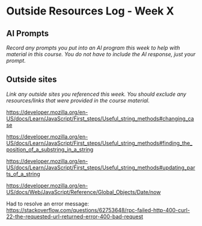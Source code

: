 # Outside Resources Log - Week X

## AI Prompts
_Record any prompts you put into an AI program this week to help with material in this course. You do not have to include the AI response, just your prompt._

## Outside sites
_Link any outside sites you referenced this week. You should exclude any resources/links that were provided in the course material._

https://developer.mozilla.org/en-US/docs/Learn/JavaScript/First_steps/Useful_string_methods#changing_case

https://developer.mozilla.org/en-US/docs/Learn/JavaScript/First_steps/Useful_string_methods#finding_the_position_of_a_substring_in_a_string

https://developer.mozilla.org/en-US/docs/Learn/JavaScript/First_steps/Useful_string_methods#updating_parts_of_a_string

https://developer.mozilla.org/en-US/docs/Web/JavaScript/Reference/Global_Objects/Date/now

Had to resolve an error message: https://stackoverflow.com/questions/62753648/rpc-failed-http-400-curl-22-the-requested-url-returned-error-400-bad-request